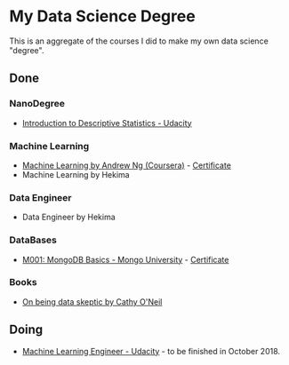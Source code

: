 # My Data Science Degree

This is an aggregate of the courses I did to make my own data science "degree".

## Done

### NanoDegree
- [Introduction to Descriptive Statistics - Udacity](https://br.udacity.com/course/intro-to-descriptive-statistics--ud827)

### Machine Learning
- [Machine Learning by Andrew Ng (Coursera)](https://www.coursera.org/learn/machine-learning/) - [Certificate](https://github.com/leportella/my-datascience-degree/blob/master/certificates/Machine_Learning_Coursera.pdf)
- Machine Learning by Hekima

### Data Engineer
- Data Engineer by Hekima

### DataBases
- [M001: MongoDB Basics - Mongo University](https://university.mongodb.com/mercury/M001/2018_January/syllabus) - [Certificate](https://github.com/leportella/my-datascience-degree/blob/master/certificates/M001%20-%20Course%20Completion%20Confirmation.pdf)

### Books

- [On being data skeptic by Cathy O'Neil](http://www.oreilly.com/data/free/being-a-data-skeptic.csp)

## Doing

- [Machine Learning Engineer - Udacity](https://br.udacity.com/course/machine-learning-engineer-nanodegree--nd009) - to be finished in October 2018.
